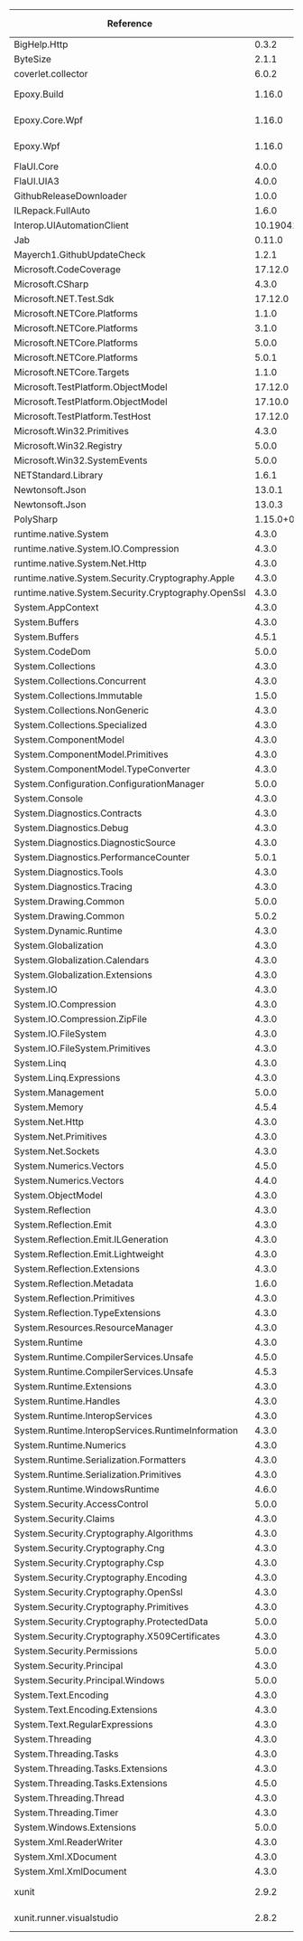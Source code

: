  | Reference                                           | Version                                         | License Type | License                                                                      | 
 | --------------------------------------------------- | ----------------------------------------------- | ------------ | ---------------------------------------------------------------------------- | 
 | BigHelp.Http                                        | 0.3.2                                           | MIT          | https://opensource.org/licenses/MIT                                          | 
 | ByteSize                                            | 2.1.1                                           | MIT          | https://licenses.nuget.org/MIT                                               | 
 | coverlet.collector                                  | 6.0.2                                           | MIT          | https://licenses.nuget.org/MIT                                               | 
 | Epoxy.Build                                         | 1.16.0                                          | Apache-2.0   | https://licenses.nuget.org/Apache-2.0                                        | 
 | Epoxy.Core.Wpf                                      | 1.16.0                                          | Apache-2.0   | https://licenses.nuget.org/Apache-2.0                                        | 
 | Epoxy.Wpf                                           | 1.16.0                                          | Apache-2.0   | https://licenses.nuget.org/Apache-2.0                                        | 
 | FlaUI.Core                                          | 4.0.0                                           | LICENSE.txt  | https://www.nuget.org/packages/FlaUI.Core/4.0.0/License                      | 
 | FlaUI.UIA3                                          | 4.0.0                                           | LICENSE.txt  | https://www.nuget.org/packages/FlaUI.UIA3/4.0.0/License                      | 
 | GithubReleaseDownloader                             | 1.0.0                                           | MIT          | https://licenses.nuget.org/MIT                                               | 
 | ILRepack.FullAuto                                   | 1.6.0                                           | MIT          | https://licenses.nuget.org/MIT                                               | 
 | Interop.UIAutomationClient                          | 10.19041.0                                      | LICENSE.txt  | https://www.nuget.org/packages/Interop.UIAutomationClient/10.19041.0/License | 
 | Jab                                                 | 0.11.0                                          | MIT          | https://licenses.nuget.org/MIT                                               | 
 | Mayerch1.GithubUpdateCheck                          | 1.2.1                                           | MIT          | https://licenses.nuget.org/MIT                                               | 
 | Microsoft.CodeCoverage                              | 17.12.0                                         | MIT          | https://licenses.nuget.org/MIT                                               | 
 | Microsoft.CSharp                                    | 4.3.0                                           | MS-EULA      | http://go.microsoft.com/fwlink/?LinkId=329770                                | 
 | Microsoft.NET.Test.Sdk                              | 17.12.0                                         | MIT          | https://licenses.nuget.org/MIT                                               | 
 | Microsoft.NETCore.Platforms                         | 1.1.0                                           | MS-EULA      | http://go.microsoft.com/fwlink/?LinkId=329770                                | 
 | Microsoft.NETCore.Platforms                         | 3.1.0                                           | MIT          | https://licenses.nuget.org/MIT                                               | 
 | Microsoft.NETCore.Platforms                         | 5.0.0                                           | MIT          | https://licenses.nuget.org/MIT                                               | 
 | Microsoft.NETCore.Platforms                         | 5.0.1                                           | MIT          | https://licenses.nuget.org/MIT                                               | 
 | Microsoft.NETCore.Targets                           | 1.1.0                                           | MS-EULA      | http://go.microsoft.com/fwlink/?LinkId=329770                                | 
 | Microsoft.TestPlatform.ObjectModel                  | 17.12.0                                         | MIT          | https://licenses.nuget.org/MIT                                               | 
 | Microsoft.TestPlatform.ObjectModel                  | 17.10.0                                         | MIT          | https://licenses.nuget.org/MIT                                               | 
 | Microsoft.TestPlatform.TestHost                     | 17.12.0                                         | MIT          | https://licenses.nuget.org/MIT                                               | 
 | Microsoft.Win32.Primitives                          | 4.3.0                                           | MS-EULA      | http://go.microsoft.com/fwlink/?LinkId=329770                                | 
 | Microsoft.Win32.Registry                            | 5.0.0                                           | MIT          | https://licenses.nuget.org/MIT                                               | 
 | Microsoft.Win32.SystemEvents                        | 5.0.0                                           | MIT          | https://licenses.nuget.org/MIT                                               | 
 | NETStandard.Library                                 | 1.6.1                                           | MS-EULA      | http://go.microsoft.com/fwlink/?LinkId=329770                                | 
 | Newtonsoft.Json                                     | 13.0.1                                          | MIT          | https://licenses.nuget.org/MIT                                               | 
 | Newtonsoft.Json                                     | 13.0.3                                          | MIT          | https://licenses.nuget.org/MIT                                               | 
 | PolySharp                                           | 1.15.0+02753db24d9685e54db06739eb63183d86eb5b62 | MIT          | https://licenses.nuget.org/MIT                                               | 
 | runtime.native.System                               | 4.3.0                                           | MS-EULA      | http://go.microsoft.com/fwlink/?LinkId=329770                                | 
 | runtime.native.System.IO.Compression                | 4.3.0                                           | MS-EULA      | http://go.microsoft.com/fwlink/?LinkId=329770                                | 
 | runtime.native.System.Net.Http                      | 4.3.0                                           | MS-EULA      | http://go.microsoft.com/fwlink/?LinkId=329770                                | 
 | runtime.native.System.Security.Cryptography.Apple   | 4.3.0                                           | MS-EULA      | http://go.microsoft.com/fwlink/?LinkId=329770                                | 
 | runtime.native.System.Security.Cryptography.OpenSsl | 4.3.0                                           | MS-EULA      | http://go.microsoft.com/fwlink/?LinkId=329770                                | 
 | System.AppContext                                   | 4.3.0                                           | MS-EULA      | http://go.microsoft.com/fwlink/?LinkId=329770                                | 
 | System.Buffers                                      | 4.3.0                                           | MS-EULA      | http://go.microsoft.com/fwlink/?LinkId=329770                                | 
 | System.Buffers                                      | 4.5.1                                           | MIT          | https://github.com/dotnet/corefx/blob/master/LICENSE.TXT                     | 
 | System.CodeDom                                      | 5.0.0                                           | MIT          | https://licenses.nuget.org/MIT                                               | 
 | System.Collections                                  | 4.3.0                                           | MS-EULA      | http://go.microsoft.com/fwlink/?LinkId=329770                                | 
 | System.Collections.Concurrent                       | 4.3.0                                           | MS-EULA      | http://go.microsoft.com/fwlink/?LinkId=329770                                | 
 | System.Collections.Immutable                        | 1.5.0                                           | MIT          | https://github.com/dotnet/corefx/blob/master/LICENSE.TXT                     | 
 | System.Collections.NonGeneric                       | 4.3.0                                           | MS-EULA      | http://go.microsoft.com/fwlink/?LinkId=329770                                | 
 | System.Collections.Specialized                      | 4.3.0                                           | MS-EULA      | http://go.microsoft.com/fwlink/?LinkId=329770                                | 
 | System.ComponentModel                               | 4.3.0                                           | MS-EULA      | http://go.microsoft.com/fwlink/?LinkId=329770                                | 
 | System.ComponentModel.Primitives                    | 4.3.0                                           | MS-EULA      | http://go.microsoft.com/fwlink/?LinkId=329770                                | 
 | System.ComponentModel.TypeConverter                 | 4.3.0                                           | MS-EULA      | http://go.microsoft.com/fwlink/?LinkId=329770                                | 
 | System.Configuration.ConfigurationManager           | 5.0.0                                           | MIT          | https://licenses.nuget.org/MIT                                               | 
 | System.Console                                      | 4.3.0                                           | MS-EULA      | http://go.microsoft.com/fwlink/?LinkId=329770                                | 
 | System.Diagnostics.Contracts                        | 4.3.0                                           | MS-EULA      | http://go.microsoft.com/fwlink/?LinkId=329770                                | 
 | System.Diagnostics.Debug                            | 4.3.0                                           | MS-EULA      | http://go.microsoft.com/fwlink/?LinkId=329770                                | 
 | System.Diagnostics.DiagnosticSource                 | 4.3.0                                           | MS-EULA      | http://go.microsoft.com/fwlink/?LinkId=329770                                | 
 | System.Diagnostics.PerformanceCounter               | 5.0.1                                           | MIT          | https://licenses.nuget.org/MIT                                               | 
 | System.Diagnostics.Tools                            | 4.3.0                                           | MS-EULA      | http://go.microsoft.com/fwlink/?LinkId=329770                                | 
 | System.Diagnostics.Tracing                          | 4.3.0                                           | MS-EULA      | http://go.microsoft.com/fwlink/?LinkId=329770                                | 
 | System.Drawing.Common                               | 5.0.0                                           | MIT          | https://licenses.nuget.org/MIT                                               | 
 | System.Drawing.Common                               | 5.0.2                                           | MIT          | https://licenses.nuget.org/MIT                                               | 
 | System.Dynamic.Runtime                              | 4.3.0                                           | MS-EULA      | http://go.microsoft.com/fwlink/?LinkId=329770                                | 
 | System.Globalization                                | 4.3.0                                           | MS-EULA      | http://go.microsoft.com/fwlink/?LinkId=329770                                | 
 | System.Globalization.Calendars                      | 4.3.0                                           | MS-EULA      | http://go.microsoft.com/fwlink/?LinkId=329770                                | 
 | System.Globalization.Extensions                     | 4.3.0                                           | MS-EULA      | http://go.microsoft.com/fwlink/?LinkId=329770                                | 
 | System.IO                                           | 4.3.0                                           | MS-EULA      | http://go.microsoft.com/fwlink/?LinkId=329770                                | 
 | System.IO.Compression                               | 4.3.0                                           | MS-EULA      | http://go.microsoft.com/fwlink/?LinkId=329770                                | 
 | System.IO.Compression.ZipFile                       | 4.3.0                                           | MS-EULA      | http://go.microsoft.com/fwlink/?LinkId=329770                                | 
 | System.IO.FileSystem                                | 4.3.0                                           | MS-EULA      | http://go.microsoft.com/fwlink/?LinkId=329770                                | 
 | System.IO.FileSystem.Primitives                     | 4.3.0                                           | MS-EULA      | http://go.microsoft.com/fwlink/?LinkId=329770                                | 
 | System.Linq                                         | 4.3.0                                           | MS-EULA      | http://go.microsoft.com/fwlink/?LinkId=329770                                | 
 | System.Linq.Expressions                             | 4.3.0                                           | MS-EULA      | http://go.microsoft.com/fwlink/?LinkId=329770                                | 
 | System.Management                                   | 5.0.0                                           | MIT          | https://licenses.nuget.org/MIT                                               | 
 | System.Memory                                       | 4.5.4                                           | MIT          | https://github.com/dotnet/corefx/blob/master/LICENSE.TXT                     | 
 | System.Net.Http                                     | 4.3.0                                           | MS-EULA      | http://go.microsoft.com/fwlink/?LinkId=329770                                | 
 | System.Net.Primitives                               | 4.3.0                                           | MS-EULA      | http://go.microsoft.com/fwlink/?LinkId=329770                                | 
 | System.Net.Sockets                                  | 4.3.0                                           | MS-EULA      | http://go.microsoft.com/fwlink/?LinkId=329770                                | 
 | System.Numerics.Vectors                             | 4.5.0                                           | MIT          | https://github.com/dotnet/corefx/blob/master/LICENSE.TXT                     | 
 | System.Numerics.Vectors                             | 4.4.0                                           | MIT          | https://github.com/dotnet/corefx/blob/master/LICENSE.TXT                     | 
 | System.ObjectModel                                  | 4.3.0                                           | MS-EULA      | http://go.microsoft.com/fwlink/?LinkId=329770                                | 
 | System.Reflection                                   | 4.3.0                                           | MS-EULA      | http://go.microsoft.com/fwlink/?LinkId=329770                                | 
 | System.Reflection.Emit                              | 4.3.0                                           | MS-EULA      | http://go.microsoft.com/fwlink/?LinkId=329770                                | 
 | System.Reflection.Emit.ILGeneration                 | 4.3.0                                           | MS-EULA      | http://go.microsoft.com/fwlink/?LinkId=329770                                | 
 | System.Reflection.Emit.Lightweight                  | 4.3.0                                           | MS-EULA      | http://go.microsoft.com/fwlink/?LinkId=329770                                | 
 | System.Reflection.Extensions                        | 4.3.0                                           | MS-EULA      | http://go.microsoft.com/fwlink/?LinkId=329770                                | 
 | System.Reflection.Metadata                          | 1.6.0                                           | MIT          | https://github.com/dotnet/corefx/blob/master/LICENSE.TXT                     | 
 | System.Reflection.Primitives                        | 4.3.0                                           | MS-EULA      | http://go.microsoft.com/fwlink/?LinkId=329770                                | 
 | System.Reflection.TypeExtensions                    | 4.3.0                                           | MS-EULA      | http://go.microsoft.com/fwlink/?LinkId=329770                                | 
 | System.Resources.ResourceManager                    | 4.3.0                                           | MS-EULA      | http://go.microsoft.com/fwlink/?LinkId=329770                                | 
 | System.Runtime                                      | 4.3.0                                           | MS-EULA      | http://go.microsoft.com/fwlink/?LinkId=329770                                | 
 | System.Runtime.CompilerServices.Unsafe              | 4.5.0                                           | MIT          | https://github.com/dotnet/corefx/blob/master/LICENSE.TXT                     | 
 | System.Runtime.CompilerServices.Unsafe              | 4.5.3                                           | MIT          | https://github.com/dotnet/corefx/blob/master/LICENSE.TXT                     | 
 | System.Runtime.Extensions                           | 4.3.0                                           | MS-EULA      | http://go.microsoft.com/fwlink/?LinkId=329770                                | 
 | System.Runtime.Handles                              | 4.3.0                                           | MS-EULA      | http://go.microsoft.com/fwlink/?LinkId=329770                                | 
 | System.Runtime.InteropServices                      | 4.3.0                                           | MS-EULA      | http://go.microsoft.com/fwlink/?LinkId=329770                                | 
 | System.Runtime.InteropServices.RuntimeInformation   | 4.3.0                                           | MS-EULA      | http://go.microsoft.com/fwlink/?LinkId=329770                                | 
 | System.Runtime.Numerics                             | 4.3.0                                           | MS-EULA      | http://go.microsoft.com/fwlink/?LinkId=329770                                | 
 | System.Runtime.Serialization.Formatters             | 4.3.0                                           | MS-EULA      | http://go.microsoft.com/fwlink/?LinkId=329770                                | 
 | System.Runtime.Serialization.Primitives             | 4.3.0                                           | MS-EULA      | http://go.microsoft.com/fwlink/?LinkId=329770                                | 
 | System.Runtime.WindowsRuntime                       | 4.6.0                                           | MIT          | https://github.com/dotnet/corefx/blob/master/LICENSE.TXT                     | 
 | System.Security.AccessControl                       | 5.0.0                                           | MIT          | https://licenses.nuget.org/MIT                                               | 
 | System.Security.Claims                              | 4.3.0                                           | MS-EULA      | http://go.microsoft.com/fwlink/?LinkId=329770                                | 
 | System.Security.Cryptography.Algorithms             | 4.3.0                                           | MS-EULA      | http://go.microsoft.com/fwlink/?LinkId=329770                                | 
 | System.Security.Cryptography.Cng                    | 4.3.0                                           | MS-EULA      | http://go.microsoft.com/fwlink/?LinkId=329770                                | 
 | System.Security.Cryptography.Csp                    | 4.3.0                                           | MS-EULA      | http://go.microsoft.com/fwlink/?LinkId=329770                                | 
 | System.Security.Cryptography.Encoding               | 4.3.0                                           | MS-EULA      | http://go.microsoft.com/fwlink/?LinkId=329770                                | 
 | System.Security.Cryptography.OpenSsl                | 4.3.0                                           | MS-EULA      | http://go.microsoft.com/fwlink/?LinkId=329770                                | 
 | System.Security.Cryptography.Primitives             | 4.3.0                                           | MS-EULA      | http://go.microsoft.com/fwlink/?LinkId=329770                                | 
 | System.Security.Cryptography.ProtectedData          | 5.0.0                                           | MIT          | https://licenses.nuget.org/MIT                                               | 
 | System.Security.Cryptography.X509Certificates       | 4.3.0                                           | MS-EULA      | http://go.microsoft.com/fwlink/?LinkId=329770                                | 
 | System.Security.Permissions                         | 5.0.0                                           | MIT          | https://licenses.nuget.org/MIT                                               | 
 | System.Security.Principal                           | 4.3.0                                           | MS-EULA      | http://go.microsoft.com/fwlink/?LinkId=329770                                | 
 | System.Security.Principal.Windows                   | 5.0.0                                           | MIT          | https://licenses.nuget.org/MIT                                               | 
 | System.Text.Encoding                                | 4.3.0                                           | MS-EULA      | http://go.microsoft.com/fwlink/?LinkId=329770                                | 
 | System.Text.Encoding.Extensions                     | 4.3.0                                           | MS-EULA      | http://go.microsoft.com/fwlink/?LinkId=329770                                | 
 | System.Text.RegularExpressions                      | 4.3.0                                           | MS-EULA      | http://go.microsoft.com/fwlink/?LinkId=329770                                | 
 | System.Threading                                    | 4.3.0                                           | MS-EULA      | http://go.microsoft.com/fwlink/?LinkId=329770                                | 
 | System.Threading.Tasks                              | 4.3.0                                           | MS-EULA      | http://go.microsoft.com/fwlink/?LinkId=329770                                | 
 | System.Threading.Tasks.Extensions                   | 4.3.0                                           | MS-EULA      | http://go.microsoft.com/fwlink/?LinkId=329770                                | 
 | System.Threading.Tasks.Extensions                   | 4.5.0                                           | MIT          | https://github.com/dotnet/corefx/blob/master/LICENSE.TXT                     | 
 | System.Threading.Thread                             | 4.3.0                                           | MS-EULA      | http://go.microsoft.com/fwlink/?LinkId=329770                                | 
 | System.Threading.Timer                              | 4.3.0                                           | MS-EULA      | http://go.microsoft.com/fwlink/?LinkId=329770                                | 
 | System.Windows.Extensions                           | 5.0.0                                           | MIT          | https://licenses.nuget.org/MIT                                               | 
 | System.Xml.ReaderWriter                             | 4.3.0                                           | MS-EULA      | http://go.microsoft.com/fwlink/?LinkId=329770                                | 
 | System.Xml.XDocument                                | 4.3.0                                           | MS-EULA      | http://go.microsoft.com/fwlink/?LinkId=329770                                | 
 | System.Xml.XmlDocument                              | 4.3.0                                           | MS-EULA      | http://go.microsoft.com/fwlink/?LinkId=329770                                | 
 | xunit                                               | 2.9.2                                           | Apache-2.0   | https://licenses.nuget.org/Apache-2.0                                        | 
 | xunit.runner.visualstudio                           | 2.8.2                                           | Apache-2.0   | https://licenses.nuget.org/Apache-2.0                                        | 
